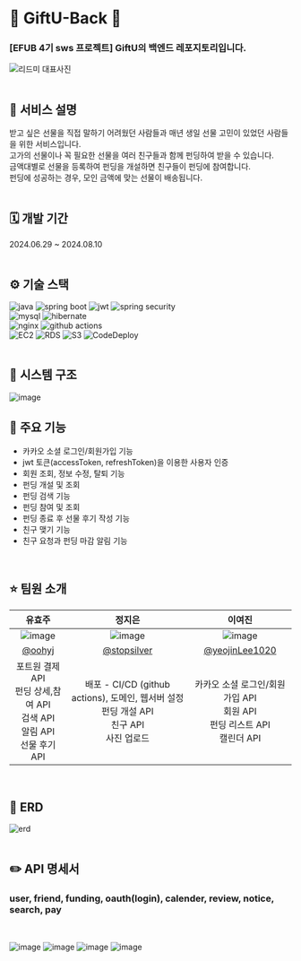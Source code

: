 # 🎁 GiftU-Back 🎁
### [EFUB 4기 sws 프로젝트] GiftU의 백엔드 레포지토리입니다.
![리드미 대표사진](https://github.com/user-attachments/assets/e23d2a0f-46c7-4c02-80a7-bfd12cf502fb)
<br><br>

## 🎀 서비스 설명
받고 싶은 선물을 직접 말하기 어려웠던 사람들과 매년 생일 선물 고민이 있었던 사람들을 위한 서비스입니다.<br>
고가의 선물이나 꼭 필요한 선물을 여러 친구들과 함께 펀딩하여 받을 수 있습니다. <br>
금액대별로 선물을 등록하여 펀딩을 개설하면 친구들이 펀딩에 참여합니다. <br>
펀딩에 성공하는 경우, 모인 금액에 맞는 선물이 배송됩니다. <br>
<br>

## 🗓️ 개발 기간
2024.06.29 ~ 2024.08.10
<br><br>

## ⚙️ 기술 스택
<div>
  <img alt="java" src="https://img.shields.io/badge/Java-ED8B00?style=flat&logo=openjdk&logoColor=white" />
  <img alt="spring boot" src="https://img.shields.io/badge/Spring Boot-6DB33F?style=flat&logo=springboot&logoColor=white" />
  <img alt="jwt" src="https://img.shields.io/badge/JWT-282828?style=flat&logo=jsonwebtokens&logoColor=white" />
  <img alt="spring security" src="https://img.shields.io/badge/Spring Security-6DB33F?style=flat&logo=springsecurity&logoColor=white" />
</div>
<div>
  <img alt="mysql" src="https://img.shields.io/badge/MySQL-4479A1?style=flat&logo=mysql&logoColor=white" />
  <img alt="hibernate" src="https://img.shields.io/badge/Hibernate-59666C?style=flat&logo=hibernate&logoColor=white" />
</div>
<div>
  <img alt="nginx" src="https://img.shields.io/badge/NGINX-009639?style=flat&logo=nginx&logoColor=white" />
  <img alt="github actions" src="https://img.shields.io/badge/Github Actions-2088FF?style=flat&logo=githubactions&logoColor=white" />
</div>
<div>
  <img alt="EC2" src="https://img.shields.io/badge/AWS EC2-FF9900?style=flat&logo=amazonec2&logoColor=white" />
  <img alt="RDS" src="https://img.shields.io/badge/AWS RDS-527FFF?style=flat&logo=amazonrds&logoColor=white" />
  <img alt="S3" src="https://img.shields.io/badge/AWS S3-569A31?style=flat&logo=amazons3&logoColor=white" />
  <img alt="CodeDeploy" src="https://img.shields.io/badge/ AWS CodeDeploy-527FFF?style=flat&logo=Amazon AWS&logoColor=white"/>
</div>
<br>

## 🔧 시스템 구조
![image](https://github.com/user-attachments/assets/bc59ae4b-a8b0-4858-a1be-bbb2400f6c31)
<br>

## 📌 주요 기능 
- 카카오 소셜 로그인/회원가입 기능
- jwt 토큰(accessToken, refreshToken)을 이용한 사용자 인증
- 회원 조회, 정보 수정, 탈퇴 기능
- 펀딩 개설 및 조회
- 펀딩 검색 기능
- 펀딩 참여 및 조회
- 펀딩 종료 후 선물 후기 작성 기능 
- 친구 맺기 기능
- 친구 요청과 펀딩 마감 알림 기능
<br>
  
## ⭐ 팀원 소개 
|유효주|정지은|이여진|
|:------------:|:----------------:|:----------------:|
| ![image](https://github.com/user-attachments/assets/60fe7e6d-338f-40f6-9578-065f34ae199b) | ![image](https://github.com/user-attachments/assets/aa0a04a7-1952-4e71-a926-566e2f9a6885) |![image](https://github.com/user-attachments/assets/0905f04c-7175-4185-8a44-adce058f5a4f)|
|[@oohyj](https://github.com/oohyj)|[@stopsilver](https://github.com/stopsilver123)|[@yeojinLee1020](https://github.com/yeojinLee1020)|
|포트원 결제 API <br> 펀딩 상세,참여 API <br> 검색 API <br> 알림 API <br> 선물 후기 API|배포 - CI/CD (github actions), 도메인, 웹서버 설정 <br> 펀딩 개설 API <br> 친구 API <br> 사진 업로드 | 카카오 소셜 로그인/회원가입 API <br> 회원 API <br> 펀딩 리스트 API <br> 캘린더 API |
<br>

## 📜 ERD
![erd](https://github.com/user-attachments/assets/12eab85e-c946-4c9a-b24d-1006b15e20ef)
<br><br>

## ✏️ API 명세서   
### user, friend, funding, oauth(login), calender, review, notice, search, pay
<br>

![image](https://github.com/user-attachments/assets/43cc0b36-f809-4cd8-9c90-0ea8070462f8)
![image](https://github.com/user-attachments/assets/6ecefe92-7be0-4f58-9cbf-31cc6e5eed62)
![image](https://github.com/user-attachments/assets/25b828d0-0b7d-4c7a-97fe-1e56ef64657e)
![image](https://github.com/user-attachments/assets/2f341025-8772-48ed-ae1f-53841789f175)



